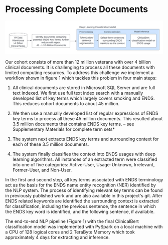 # Processing Complete Documents

![Alt Image text](https://github.com/patrickthealba/ecig_nlp/blob/master/processing/Figure%201.jpg?raw=true "Figure 1 Processing Pipeline")


Our cohort consists of more than 12 million veterans with over 4 billion clinical documents. It is challenging to process all these documents with limited computing resources. To address this challenge we implement a workflow shown in figure 1 which tackles this problem in four main steps: 

1) All clinical documents are stored in Microsoft SQL Server and are full text indexed. We first use full text index search with a manually developed list of key terms which largely covers smoking and ENDS. This reduces cohort documents to about 45 million. 

2) We then use a manually developed list of regular expressions of ENDS key terms to process all these 45 million documents. This resulted about 3.5 million documents that contains ENDS key terms. – see Supplementary Materials for complete term sets* 

3) The system next extracts ENDS key terms and surrounding context for each of these 3.5 million documents. 

4) The system finally classifies the context into ENDS usages with deep learning algorithms. All instances of an extracted term were classified into one of five categories: Active-User, Usage-Unknown, Irrelevant, Former-User, and Non-User. 

In the first and second step, all key terms associated with ENDS terminology act as the basis for the ENDS name entity recognition (NER) identified by the NLP system. The process of identifying relevant key terms can be found in previously published work and are also available in this project's git. After ENDS related keywords are identified the surrounding context is extracted for classification, including the previous sentence, the sentence in which the ENDS key word is identified, and the following sentence, if available. 

The end-to-end NLP pipeline (Figure 1) with the final ClinicalBert classification model was implemented with PySpark on a local machine with a CPU of 128 logical cores and 2 TeraByte Memory which took approximately 4 days for extracting and inference.  
